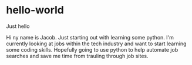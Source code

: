 # hello-world
Just hello

Hi ny name is Jacob. Just starting out with learning some python.
I'm currently looking at jobs within the tech industry and want to start learning some coding skills.
Hopefully going to use python to help automate job searches and save me time from trauling through job sites.
